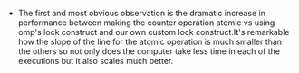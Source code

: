 * The first and most obvious observation is the dramatic increase in performance between making the counter operation atomic vs using omp's lock construct and our own custom lock construct.It's remarkable how the slope of the line for the atomic operation is much smaller than the others so not only does the computer take less time in each of the executions but it also scales much better.
